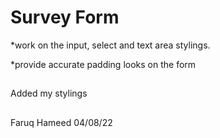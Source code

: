 # Survey Form

*work on the input, select and text area stylings.

*provide accurate padding looks on the form

## 
Added my stylings

##
Faruq Hameed
04/08/22




